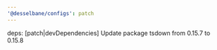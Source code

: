```yaml
---
'@desselbane/configs': patch
---
```


deps: [patch|devDependencies] Update package tsdown from 0.15.7 to 0.15.8
